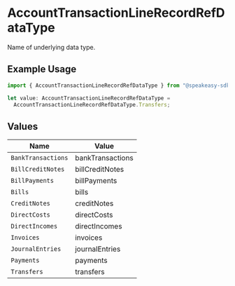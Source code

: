 # AccountTransactionLineRecordRefDataType

Name of underlying data type.

## Example Usage

```typescript
import { AccountTransactionLineRecordRefDataType } from "@speakeasy-sdks/accounting/sdk/models/shared";

let value: AccountTransactionLineRecordRefDataType =
  AccountTransactionLineRecordRefDataType.Transfers;
```

## Values

| Name               | Value              |
| ------------------ | ------------------ |
| `BankTransactions` | bankTransactions   |
| `BillCreditNotes`  | billCreditNotes    |
| `BillPayments`     | billPayments       |
| `Bills`            | bills              |
| `CreditNotes`      | creditNotes        |
| `DirectCosts`      | directCosts        |
| `DirectIncomes`    | directIncomes      |
| `Invoices`         | invoices           |
| `JournalEntries`   | journalEntries     |
| `Payments`         | payments           |
| `Transfers`        | transfers          |